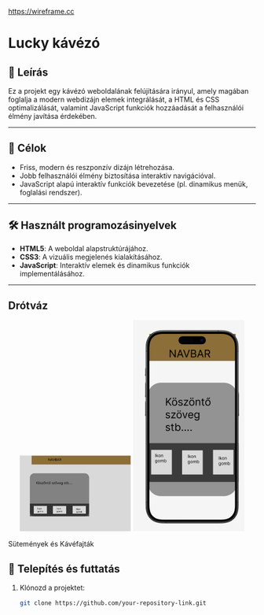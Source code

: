 https://wireframe.cc
# Lucky kávézó 

## 📖 Leírás
Ez a projekt egy kávézó weboldalának felújítására irányul, amely magában foglalja a modern webdizájn elemek integrálását, a HTML és CSS optimalizálását, valamint JavaScript funkciók hozzáadását a felhasználói élmény javítása érdekében.

---

## 🚀 Célok
- Friss, modern és reszponzív dizájn létrehozása.
- Jobb felhasználói élmény biztosítása interaktiv navigációval.
- JavaScript alapú interaktív funkciók bevezetése (pl. dinamikus menük, foglalási rendszer).

---

## 🛠️ Használt programozásinyelvek
- **HTML5**: A weboldal alapstruktúrájához.
- **CSS3**: A vizuális megjelenés kialakításához.
- **JavaScript**: Interaktív elemek és dinamikus funkciók implementálásához.

---
## Drótváz

<p align="center">
  <img src="docs/desktop_fooldal__wireframe.png" alt="" width="45%" height="auto">
  <img src="docs/phone_fooldal_wireframe.png" alt="" width="45%">
</p>



Sütemények és Kávéfajták




## 🔧 Telepítés és futtatás
1. Klónozd a projektet:
   ```bash
   git clone https://github.com/your-repository-link.git

